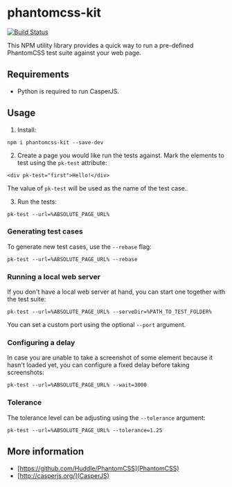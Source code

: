 # phantomcss-kit

[![Build Status](https://travis-ci.org/ctco-dev/phantomcss-kit.svg?branch=master)](https://travis-ci.org/ctco-dev/phantomcss-kit)

This NPM utility library provides a quick way to run a pre-defined PhantomCSS test suite against your web page.

## Requirements

- Python is required to run CasperJS.

## Usage

1. Install:

```
npm i phantomcss-kit --save-dev
```
  
2. Create a page you would like run the tests against. Mark the elements to test using the `pk-test` attribute:

```
<div pk-test="first">Hello!</div>
```
  
The value of `pk-test` will be used as the name of the test case.

3. Run the tests:

```
pk-test --url=%ABSOLUTE_PAGE_URL%
```
  
### Generating test cases

To generate new test cases, use the `--rebase` flag:
 
``` 
pk-test --url=%ABSOLUTE_PAGE_URL% --rebase
```
 
### Running a local web server

If you don't have a local web server at hand, you can start one together with the test suite:

```
pk-test --url=%ABSOLUTE_PAGE_URL% --serveDir=%PATH_TO_TEST_FOLDER%
```
 
You can set a custom port using the optional `--port` argument.

### Configuring a delay

In case you are unable to take a screenshot of some element because it hasn't loaded yet, you can configure a fixed delay before
taking screenshots:

```
pk-test --url=%ABSOLUTE_PAGE_URL% --wait=3000
```
 
### Tolerance

The tolerance level can be adjusting using the `--tolerance` argument:

```
pk-test --url=%ABSOLUTE_PAGE_URL% --tolerance=1.25
```

## More information

- [https://github.com/Huddle/PhantomCSS](PhantomCSS)
- [http://casperjs.org/](CasperJS)
